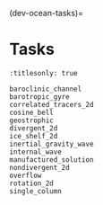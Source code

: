 (dev-ocean-tasks)=

# Tasks

```{toctree}
:titlesonly: true

baroclinic_channel
barotropic_gyre
correlated_tracers_2d
cosine_bell
geostrophic
divergent_2d
ice_shelf_2d
inertial_gravity_wave
internal_wave
manufactured_solution
nondivergent_2d
overflow
rotation_2d
single_column
```

